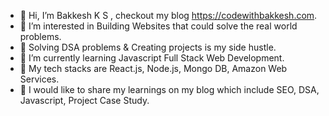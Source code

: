 - 👋 Hi, I’m Bakkesh K S , checkout my blog https://codewithbakkesh.com.
- 👀 I’m interested in Building Websites that could solve the real world problems.
- 🌱 Solving DSA problems & Creating projects is my side hustle.
- 🌱 I’m currently learning Javascript Full Stack Web Development.
- 💞️ My tech stacks are React.js, Node.js, Mongo DB, Amazon Web Services.
- 💞️ I would like to share my learnings on my blog which include SEO, DSA, Javascript, Project Case Study.   

<!---
bakkeshks/bakkeshks is a ✨ special ✨ repository because its `README.md` (this file) appears on your GitHub profile.
You can click the Preview link to take a look at your changes.
--->
